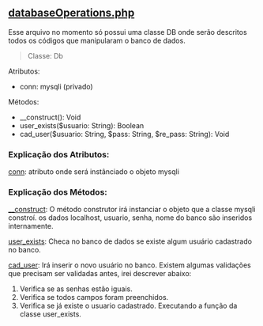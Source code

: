 ## [databaseOperations.php](databaseOperations.php)
Esse arquivo no momento só possui uma classe DB onde serão descritos todos os códigos que manipularam o banco de dados.


> Classe: Db

Atributos:

- <a id="conn">conn</a>: mysqli (privado)

Métodos:

- <a id="construct">__construct()</a>: Void
- <a id="user_exists">user_exists</a>($usuario: String): Boolean
- <a id="cad_user">cad_user</a>($usuario: String, $pass: String, $re_pass: String): Void

### Explicação dos Atributos:

[conn](#conn): atributo onde será instânciado o objeto mysqli

### Explicação dos Métodos:

[__construct](#construct): O método construtor irá instanciar o objeto que a classe mysqli constroí. os dados localhost, usuario, senha, nome do banco são inseridos internamente.

[user_exists](#user_exists): Checa no banco de dados se existe algum usuário cadastrado no banco. 

[cad_user](#cad_user): Irá inserir o novo usuário no banco. Existem algumas validações que precisam ser validadas antes, irei descrever abaixo:

1. Verifica se as senhas estão iguais.
2. Verifica se todos campos foram preenchidos.
3. Verifica se já existe o usuario cadastrado. Executando a função da classe <a id="user_exists">user_exists</a>.

